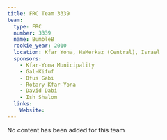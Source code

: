 ```yaml
---
title: FRC Team 3339
team:
  type: FRC
  number: 3339
  name: BumbleB
  rookie_year: 2010
  location: Kfar Yona, HaMerkaz (Central), Israel
  sponsors:
    - Kfar-Yona Municipality
    - Gal-Kifuf
    - Dfus Gabi
    - Rotary Kfar-Yona
    - David Dabi
    - Ish Shalom
  links:
    Website: 
---
```

No content has been added for this team
